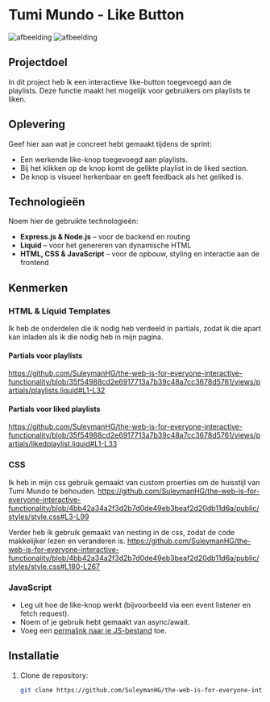# Tumi Mundo - Like Button

![afbeelding](https://github.com/user-attachments/assets/547176c8-d798-49e7-bdd8-fefe012e9ccc)
![afbeelding](https://github.com/user-attachments/assets/720e5859-ac88-4616-911b-50c492aabe59)



## Projectdoel
In dit project heb ik een interactieve like-button toegevoegd aan de playlists. Deze functie maakt het mogelijk voor gebruikers om playlists te liken.

## Oplevering
Geef hier aan wat je concreet hebt gemaakt tijdens de sprint:
- Een werkende like-knop toegevoegd aan playlists.
- Bij het klikken op de knop komt de gelikte playlist in de liked section.
- De knop is visueel herkenbaar en geeft feedback als het geliked is.

## Technologieën
Noem hier de gebruikte technologieën:
- **Express.js & Node.js** – voor de backend en routing
- **Liquid** – voor het genereren van dynamische HTML
- **HTML, CSS & JavaScript** – voor de opbouw, styling en interactie aan de frontend

## Kenmerken

### HTML & Liquid Templates
Ik heb de onderdelen die ik nodig heb verdeeld in partials, zodat ik die apart kan inladen als ik die nodig heb in mijn pagina.
#### Partials voor playlists
https://github.com/SuleymanHG/the-web-is-for-everyone-interactive-functionality/blob/35f54988cd2e6917713a7b39c48a7cc3678d5761/views/partials/playlists.liquid#L1-L32

#### Partials voor liked playlists
https://github.com/SuleymanHG/the-web-is-for-everyone-interactive-functionality/blob/35f54988cd2e6917713a7b39c48a7cc3678d5761/views/partials/likedplaylist.liquid#L1-L33

### CSS
Ik heb in mijn css gebruik gemaakt van custom proerties om de huisstijl van Tumi Mundo te behouden.
https://github.com/SuleymanHG/the-web-is-for-everyone-interactive-functionality/blob/4bb42a34a2f3d2b7d0de49eb3beaf2d20db11d6a/public/styles/style.css#L3-L99

Verder heb ik gebruik gemaakt van nesting in de css, zodat de code makkelijker lezen en veranderen is.
https://github.com/SuleymanHG/the-web-is-for-everyone-interactive-functionality/blob/4bb42a34a2f3d2b7d0de49eb3beaf2d20db11d6a/public/styles/style.css#L180-L267

### JavaScript
- Leg uit hoe de like-knop werkt (bijvoorbeeld via een event listener en fetch request).
- Noem of je gebruik hebt gemaakt van async/await.
- Voeg een [permalink naar je JS-bestand](https://github.com/SuleymanHG/the-web-is-for-everyone-interactive-functionality/blob/main/public/scripts/like-button.js) toe.

## Installatie
1. Clone de repository:
   ```bash
   git clone https://github.com/SuleymanHG/the-web-is-for-everyone-interactive-functionality.git
